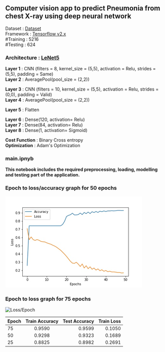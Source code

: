 ## Computer vision app to predict Pneumonia from chest X-ray using deep neural network

Dataset    : [Dataset](https://www.kaggle.com/paultimothymooney/chest-xray-pneumonia)<br/>
Framework  : [Tensorflow v2.x](https://www.tensorflow.org/)<br/>
#Training  : 5216<br/>
#Testing   : 624<br/>


### Architecture : [LeNet5](http://yann.lecun.com/exdb/publis/pdf/lecun-98.pdf)

**Layer 1** : CNN (filters = 8, kernel_size = (5,5), activation = Relu, strides = (5,5), padding = Same)<br/>
**Layer 2** : AveragePool(pool_size = (2,2))

**Layer 3** : CNN (filters = 10, kernel_size = (5,5), activation = Relu, strides = (0,0), padding = Valid)<br/>
**Layer 4** : AveragePool(pool_size = (2,2)) 

**Layer 5** : Flatten<br/>

**Layer 6** : Dense(120, activation= Relu)<br/>
**Layer 7** : Dense(84, activation= Relu)<br/>
**Layer 8** : Dense(1, activation= Sigmoid)<br/>

**Cost Function** : Binary Cross entropy<br/>
**Optimization** : Adam's Optimization<br/>

### main.ipnyb
**This notebook includes the required preprocessing, loading, modelling and testing part of the application.**
### Epoch to loss/accuracy graph for 50 epochs
![Loss/Accuracy/50Epoch](https://github.com/MaitreyPrajapati/pneumonia_detection/blob/master/Graph/50epoch.jpeg)

### Epoch to loss graph for 75 epochs
![Loss/Epoch](https://github.com/MaitreyPrajapati/pneumonia_prediction/blob/master/Graph/75epoch.jpeg)

| Epoch       | Train Accuracy           | Test Accuracy  | Train Loss |
| ------------- |:-------------:| -----:| -----------:|
| 75     | 0.9590 | 0.9599 | 0.1050 |
| 50      | 0.9298      |   0.9323| 0.1689 |
| 25 | 0.8825      |    0.8982 | 0.2691 |




